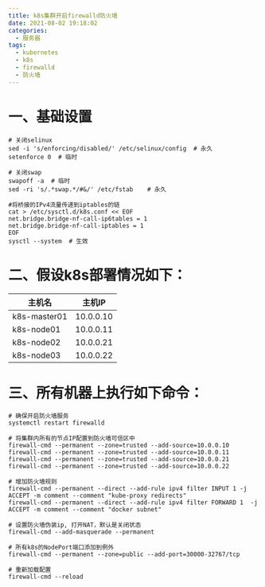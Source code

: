 ```yaml
---
title: k8s集群开启firewalld防火墙
date: 2021-08-02 19:18:02
categories:
  - 服务器
tags:
  - kubernetes 
  - k8s
  - firewalld
  - 防火墙
---
```


# 一、基础设置

```
# 关闭selinux
sed -i 's/enforcing/disabled/' /etc/selinux/config  # 永久
setenforce 0  # 临时

# 关闭swap
swapoff -a  # 临时
sed -ri 's/.*swap.*/#&/' /etc/fstab    # 永久

#将桥接的IPv4流量传递到iptables的链
cat > /etc/sysctl.d/k8s.conf << EOF
net.bridge.bridge-nf-call-ip6tables = 1
net.bridge.bridge-nf-call-iptables = 1
EOF
sysctl --system  # 生效
```

# 二、假设k8s部署情况如下：

| 主机名       | 主机IP    |
| ------------ | --------- |
| k8s-master01 | 10.0.0.10 |
| k8s-node01   | 10.0.0.11 |
| k8s-node02   | 10.0.0.21 |
| k8s-node03   | 10.0.0.22 |

# 三、所有机器上执行如下命令：

```
# 确保开启防火墙服务
systemctl restart firewalld

# 将集群内所有的节点IP配置到防火墙可信区中
firewall-cmd --permanent --zone=trusted --add-source=10.0.0.10
firewall-cmd --permanent --zone=trusted --add-source=10.0.0.11
firewall-cmd --permanent --zone=trusted --add-source=10.0.0.21
firewall-cmd --permanent --zone=trusted --add-source=10.0.0.22

# 增加防火墙规则
firewall-cmd --permanent --direct --add-rule ipv4 filter INPUT 1 -j ACCEPT -m comment --comment "kube-proxy redirects"
firewall-cmd --permanent --direct --add-rule ipv4 filter FORWARD 1  -j ACCEPT -m comment --comment "docker subnet"

# 设置防火墙伪装ip, 打开NAT，默认是关闭状态
firewall-cmd --add-masquerade --permanent

# 所有k8s的NodePort端口添加到例外
firewall-cmd --permanent --zone=public --add-port=30000-32767/tcp

# 重新加载配置
firewall-cmd --reload
```

